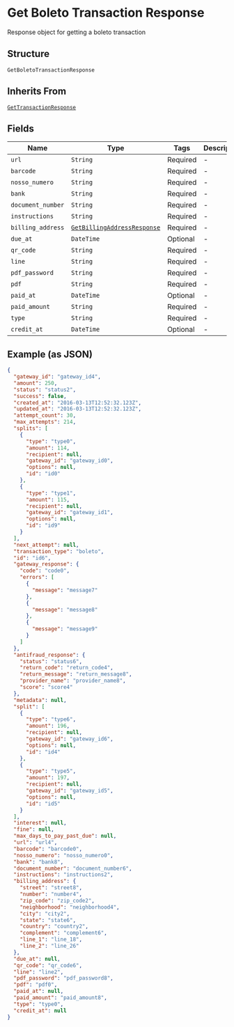 
# Get Boleto Transaction Response

Response object for getting a boleto transaction

## Structure

`GetBoletoTransactionResponse`

## Inherits From

[`GetTransactionResponse`](../../doc/models/get-transaction-response.md)

## Fields

| Name | Type | Tags | Description |
|  --- | --- | --- | --- |
| `url` | `String` | Required | - |
| `barcode` | `String` | Required | - |
| `nosso_numero` | `String` | Required | - |
| `bank` | `String` | Required | - |
| `document_number` | `String` | Required | - |
| `instructions` | `String` | Required | - |
| `billing_address` | [`GetBillingAddressResponse`](../../doc/models/get-billing-address-response.md) | Required | - |
| `due_at` | `DateTime` | Optional | - |
| `qr_code` | `String` | Required | - |
| `line` | `String` | Required | - |
| `pdf_password` | `String` | Required | - |
| `pdf` | `String` | Required | - |
| `paid_at` | `DateTime` | Optional | - |
| `paid_amount` | `String` | Required | - |
| `type` | `String` | Required | - |
| `credit_at` | `DateTime` | Optional | - |

## Example (as JSON)

```json
{
  "gateway_id": "gateway_id4",
  "amount": 250,
  "status": "status2",
  "success": false,
  "created_at": "2016-03-13T12:52:32.123Z",
  "updated_at": "2016-03-13T12:52:32.123Z",
  "attempt_count": 30,
  "max_attempts": 214,
  "splits": [
    {
      "type": "type0",
      "amount": 114,
      "recipient": null,
      "gateway_id": "gateway_id0",
      "options": null,
      "id": "id0"
    },
    {
      "type": "type1",
      "amount": 115,
      "recipient": null,
      "gateway_id": "gateway_id1",
      "options": null,
      "id": "id9"
    }
  ],
  "next_attempt": null,
  "transaction_type": "boleto",
  "id": "id6",
  "gateway_response": {
    "code": "code0",
    "errors": [
      {
        "message": "message7"
      },
      {
        "message": "message8"
      },
      {
        "message": "message9"
      }
    ]
  },
  "antifraud_response": {
    "status": "status6",
    "return_code": "return_code4",
    "return_message": "return_message8",
    "provider_name": "provider_name8",
    "score": "score4"
  },
  "metadata": null,
  "split": [
    {
      "type": "type6",
      "amount": 196,
      "recipient": null,
      "gateway_id": "gateway_id6",
      "options": null,
      "id": "id4"
    },
    {
      "type": "type5",
      "amount": 197,
      "recipient": null,
      "gateway_id": "gateway_id5",
      "options": null,
      "id": "id5"
    }
  ],
  "interest": null,
  "fine": null,
  "max_days_to_pay_past_due": null,
  "url": "url4",
  "barcode": "barcode0",
  "nosso_numero": "nosso_numero0",
  "bank": "bank8",
  "document_number": "document_number6",
  "instructions": "instructions2",
  "billing_address": {
    "street": "street8",
    "number": "number4",
    "zip_code": "zip_code2",
    "neighborhood": "neighborhood4",
    "city": "city2",
    "state": "state6",
    "country": "country2",
    "complement": "complement6",
    "line_1": "line_18",
    "line_2": "line_26"
  },
  "due_at": null,
  "qr_code": "qr_code6",
  "line": "line2",
  "pdf_password": "pdf_password8",
  "pdf": "pdf0",
  "paid_at": null,
  "paid_amount": "paid_amount8",
  "type": "type0",
  "credit_at": null
}
```

